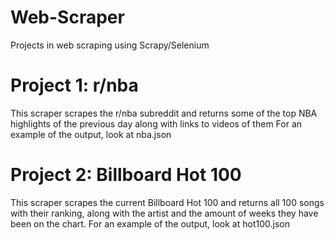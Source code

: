 # Web-Scraper
Projects in web scraping using Scrapy/Selenium


# Project 1: r/nba
This scraper scrapes the r/nba subreddit and returns some of the top NBA highlights of the previous day along with links to videos of them
For an example of the output, look at nba.json

# Project 2: Billboard Hot 100
This scraper scrapes the current Billboard Hot 100 and returns all 100 songs with their ranking, along with the artist and the amount of weeks they have been on the chart.
For an example of the output, look at hot100.json
